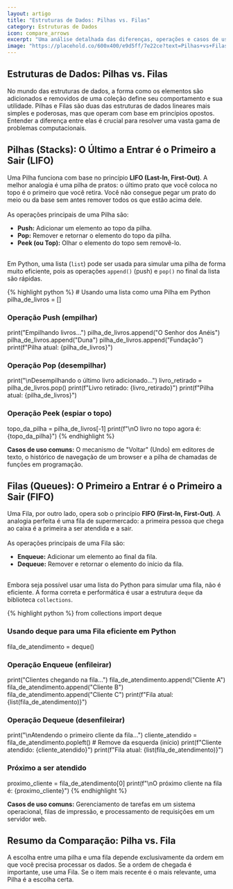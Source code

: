 ```yaml
---
layout: artigo
title: "Estruturas de Dados: Pilhas vs. Filas"
category: Estruturas de Dados
icon: compare_arrows
excerpt: "Uma análise detalhada das diferenças, operações e casos de uso de Pilhas (LIFO) e Filas (FIFO), duas das estruturas de dados lineares mais fundamentais."
image: "https://placehold.co/600x400/e9d5ff/7e22ce?text=Pilhas+vs+Filas"
---
```


<article>
    <h1 class="text-4xl font-extrabold tracking-tight text-[var(--text-primary)] sm:text-5xl">Estruturas de Dados: Pilhas vs. Filas</h1>
    <p class="mt-6 text-lg text-[var(--text-secondary)]">
        No mundo das estruturas de dados, a forma como os elementos são adicionados e removidos de uma coleção define seu comportamento e sua utilidade. Pilhas e Filas são duas das estruturas de dados lineares mais simples e poderosas, mas que operam com base em princípios opostos. Entender a diferença entre elas é crucial para resolver uma vasta gama de problemas computacionais.
    </p>
    <section class="pt-10" id="pilhas">
        <h2 class="text-3xl font-bold tracking-tight text-[var(--text-primary)]">Pilhas (Stacks): O Último a Entrar é o Primeiro a Sair (LIFO)</h2>
        <p class="mt-4 mb-6 text-lg text-[var(--text-secondary)]">
            Uma Pilha funciona com base no princípio <strong>LIFO (Last-In, First-Out)</strong>. A melhor analogia é uma pilha de pratos: o último prato que você coloca no topo é o primeiro que você retira. Você não consegue pegar um prato do meio ou da base sem antes remover todos os que estão acima dele.
            <br><br>
            As operações principais de uma Pilha são:
            <ul class="list-disc pl-5 mt-4 text-lg text-[var(--text-secondary)]">
                <li><strong>Push:</strong> Adicionar um elemento ao topo da pilha.</li>
                <li><strong>Pop:</strong> Remover e retornar o elemento do topo da pilha.</li>
                <li><strong>Peek (ou Top):</strong> Olhar o elemento do topo sem removê-lo.</li>
            </ul>
            <br>
            Em Python, uma lista (<code>list</code>) pode ser usada para simular uma pilha de forma muito eficiente, pois as operações <code>append()</code> (push) e <code>pop()</code> no final da lista são rápidas.
        </p>
{% highlight python %}
# Usando uma lista como uma Pilha em Python
pilha_de_livros = []

# Operação Push (empilhar)
print("Empilhando livros...")
pilha_de_livros.append("O Senhor dos Anéis")
pilha_de_livros.append("Duna")
pilha_de_livros.append("Fundação")
print(f"Pilha atual: {pilha_de_livros}")

# Operação Pop (desempilhar)
print("\nDesempilhando o último livro adicionado...")
livro_retirado = pilha_de_livros.pop()
print(f"Livro retirado: {livro_retirado}")
print(f"Pilha atual: {pilha_de_livros}")

# Operação Peek (espiar o topo)
topo_da_pilha = pilha_de_livros[-1]
print(f"\nO livro no topo agora é: {topo_da_pilha}")
{% endhighlight %}
        <p class="mt-4 mb-6 text-lg text-[var(--text-secondary)]">
            <strong>Casos de uso comuns:</strong> O mecanismo de "Voltar" (Undo) em editores de texto, o histórico de navegação de um browser e a pilha de chamadas de funções em programação.
        </p>
    </section>
    <section class="pt-10" id="filas">
        <h2 class="text-3xl font-bold tracking-tight text-[var(--text-primary)]">Filas (Queues): O Primeiro a Entrar é o Primeiro a Sair (FIFO)</h2>
        <p class="mt-4 mb-6 text-lg text-[var(--text-secondary)]">
            Uma Fila, por outro lado, opera sob o princípio <strong>FIFO (First-In, First-Out)</strong>. A analogia perfeita é uma fila de supermercado: a primeira pessoa que chega ao caixa é a primeira a ser atendida e a sair.
            <br><br>
            As operações principais de uma Fila são:
            <ul class="list-disc pl-5 mt-4 text-lg text-[var(--text-secondary)]">
                <li><strong>Enqueue:</strong> Adicionar um elemento ao final da fila.</li>
                <li><strong>Dequeue:</strong> Remover e retornar o elemento do início da fila.</li>
            </ul>
            <br>
            Embora seja possível usar uma lista do Python para simular uma fila, não é eficiente. A forma correta e performática é usar a estrutura <code>deque</code> da biblioteca <code>collections</code>.
        </p>
{% highlight python %}
from collections import deque

# Usando deque para uma Fila eficiente em Python
fila_de_atendimento = deque()

# Operação Enqueue (enfileirar)
print("Clientes chegando na fila...")
fila_de_atendimento.append("Cliente A")
fila_de_atendimento.append("Cliente B")
fila_de_atendimento.append("Cliente C")
print(f"Fila atual: {list(fila_de_atendimento)}")

# Operação Dequeue (desenfileirar)
print("\nAtendendo o primeiro cliente da fila...")
cliente_atendido = fila_de_atendimento.popleft() # Remove da esquerda (início)
print(f"Cliente atendido: {cliente_atendido}")
print(f"Fila atual: {list(fila_de_atendimento)}")

# Próximo a ser atendido
proximo_cliente = fila_de_atendimento[0]
print(f"\nO próximo cliente na fila é: {proximo_cliente}")
{% endhighlight %}
        <p class="mt-4 mb-6 text-lg text-[var(--text-secondary)]">
            <strong>Casos de uso comuns:</strong> Gerenciamento de tarefas em um sistema operacional, filas de impressão, e processamento de requisições em um servidor web.
        </p>
    </section>
    <section class="pt-10" id="comparacao">
        <h2 class="text-3xl font-bold tracking-tight text-[var(--text-primary)]">Resumo da Comparação: Pilha vs. Fila</h2>
        <p class="mt-4 mb-6 text-lg text-[var(--text-secondary)]">
            A escolha entre uma pilha e uma fila depende exclusivamente da ordem em que você precisa processar os dados. Se a ordem de chegada é importante, use uma Fila. Se o item mais recente é o mais relevante, uma Pilha é a escolha certa.
        </p>
    </section>
</article>
